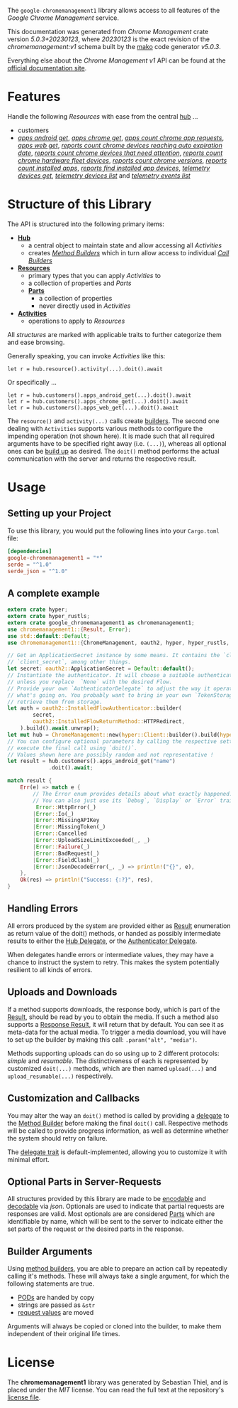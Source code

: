 <!---
DO NOT EDIT !
This file was generated automatically from 'src/generator/templates/api/README.md.mako'
DO NOT EDIT !
-->
The `google-chromemanagement1` library allows access to all features of the *Google Chrome Management* service.

This documentation was generated from *Chrome Management* crate version *5.0.3+20230123*, where *20230123* is the exact revision of the *chromemanagement:v1* schema built by the [mako](http://www.makotemplates.org/) code generator *v5.0.3*.

Everything else about the *Chrome Management* *v1* API can be found at the
[official documentation site](http://developers.google.com/chrome/management/).
# Features

Handle the following *Resources* with ease from the central [hub](https://docs.rs/google-chromemanagement1/5.0.3+20230123/google_chromemanagement1/ChromeManagement) ... 

* customers
 * [*apps android get*](https://docs.rs/google-chromemanagement1/5.0.3+20230123/google_chromemanagement1/api::CustomerAppAndroidGetCall), [*apps chrome get*](https://docs.rs/google-chromemanagement1/5.0.3+20230123/google_chromemanagement1/api::CustomerAppChromeGetCall), [*apps count chrome app requests*](https://docs.rs/google-chromemanagement1/5.0.3+20230123/google_chromemanagement1/api::CustomerAppCountChromeAppRequestCall), [*apps web get*](https://docs.rs/google-chromemanagement1/5.0.3+20230123/google_chromemanagement1/api::CustomerAppWebGetCall), [*reports count chrome devices reaching auto expiration date*](https://docs.rs/google-chromemanagement1/5.0.3+20230123/google_chromemanagement1/api::CustomerReportCountChromeDevicesReachingAutoExpirationDateCall), [*reports count chrome devices that need attention*](https://docs.rs/google-chromemanagement1/5.0.3+20230123/google_chromemanagement1/api::CustomerReportCountChromeDevicesThatNeedAttentionCall), [*reports count chrome hardware fleet devices*](https://docs.rs/google-chromemanagement1/5.0.3+20230123/google_chromemanagement1/api::CustomerReportCountChromeHardwareFleetDeviceCall), [*reports count chrome versions*](https://docs.rs/google-chromemanagement1/5.0.3+20230123/google_chromemanagement1/api::CustomerReportCountChromeVersionCall), [*reports count installed apps*](https://docs.rs/google-chromemanagement1/5.0.3+20230123/google_chromemanagement1/api::CustomerReportCountInstalledAppCall), [*reports find installed app devices*](https://docs.rs/google-chromemanagement1/5.0.3+20230123/google_chromemanagement1/api::CustomerReportFindInstalledAppDeviceCall), [*telemetry devices get*](https://docs.rs/google-chromemanagement1/5.0.3+20230123/google_chromemanagement1/api::CustomerTelemetryDeviceGetCall), [*telemetry devices list*](https://docs.rs/google-chromemanagement1/5.0.3+20230123/google_chromemanagement1/api::CustomerTelemetryDeviceListCall) and [*telemetry events list*](https://docs.rs/google-chromemanagement1/5.0.3+20230123/google_chromemanagement1/api::CustomerTelemetryEventListCall)




# Structure of this Library

The API is structured into the following primary items:

* **[Hub](https://docs.rs/google-chromemanagement1/5.0.3+20230123/google_chromemanagement1/ChromeManagement)**
    * a central object to maintain state and allow accessing all *Activities*
    * creates [*Method Builders*](https://docs.rs/google-chromemanagement1/5.0.3+20230123/google_chromemanagement1/client::MethodsBuilder) which in turn
      allow access to individual [*Call Builders*](https://docs.rs/google-chromemanagement1/5.0.3+20230123/google_chromemanagement1/client::CallBuilder)
* **[Resources](https://docs.rs/google-chromemanagement1/5.0.3+20230123/google_chromemanagement1/client::Resource)**
    * primary types that you can apply *Activities* to
    * a collection of properties and *Parts*
    * **[Parts](https://docs.rs/google-chromemanagement1/5.0.3+20230123/google_chromemanagement1/client::Part)**
        * a collection of properties
        * never directly used in *Activities*
* **[Activities](https://docs.rs/google-chromemanagement1/5.0.3+20230123/google_chromemanagement1/client::CallBuilder)**
    * operations to apply to *Resources*

All *structures* are marked with applicable traits to further categorize them and ease browsing.

Generally speaking, you can invoke *Activities* like this:

```Rust,ignore
let r = hub.resource().activity(...).doit().await
```

Or specifically ...

```ignore
let r = hub.customers().apps_android_get(...).doit().await
let r = hub.customers().apps_chrome_get(...).doit().await
let r = hub.customers().apps_web_get(...).doit().await
```

The `resource()` and `activity(...)` calls create [builders][builder-pattern]. The second one dealing with `Activities` 
supports various methods to configure the impending operation (not shown here). It is made such that all required arguments have to be 
specified right away (i.e. `(...)`), whereas all optional ones can be [build up][builder-pattern] as desired.
The `doit()` method performs the actual communication with the server and returns the respective result.

# Usage

## Setting up your Project

To use this library, you would put the following lines into your `Cargo.toml` file:

```toml
[dependencies]
google-chromemanagement1 = "*"
serde = "^1.0"
serde_json = "^1.0"
```

## A complete example

```Rust
extern crate hyper;
extern crate hyper_rustls;
extern crate google_chromemanagement1 as chromemanagement1;
use chromemanagement1::{Result, Error};
use std::default::Default;
use chromemanagement1::{ChromeManagement, oauth2, hyper, hyper_rustls, chrono, FieldMask};

// Get an ApplicationSecret instance by some means. It contains the `client_id` and 
// `client_secret`, among other things.
let secret: oauth2::ApplicationSecret = Default::default();
// Instantiate the authenticator. It will choose a suitable authentication flow for you, 
// unless you replace  `None` with the desired Flow.
// Provide your own `AuthenticatorDelegate` to adjust the way it operates and get feedback about 
// what's going on. You probably want to bring in your own `TokenStorage` to persist tokens and
// retrieve them from storage.
let auth = oauth2::InstalledFlowAuthenticator::builder(
        secret,
        oauth2::InstalledFlowReturnMethod::HTTPRedirect,
    ).build().await.unwrap();
let mut hub = ChromeManagement::new(hyper::Client::builder().build(hyper_rustls::HttpsConnectorBuilder::new().with_native_roots().https_or_http().enable_http1().build()), auth);
// You can configure optional parameters by calling the respective setters at will, and
// execute the final call using `doit()`.
// Values shown here are possibly random and not representative !
let result = hub.customers().apps_android_get("name")
             .doit().await;

match result {
    Err(e) => match e {
        // The Error enum provides details about what exactly happened.
        // You can also just use its `Debug`, `Display` or `Error` traits
         Error::HttpError(_)
        |Error::Io(_)
        |Error::MissingAPIKey
        |Error::MissingToken(_)
        |Error::Cancelled
        |Error::UploadSizeLimitExceeded(_, _)
        |Error::Failure(_)
        |Error::BadRequest(_)
        |Error::FieldClash(_)
        |Error::JsonDecodeError(_, _) => println!("{}", e),
    },
    Ok(res) => println!("Success: {:?}", res),
}

```
## Handling Errors

All errors produced by the system are provided either as [Result](https://docs.rs/google-chromemanagement1/5.0.3+20230123/google_chromemanagement1/client::Result) enumeration as return value of
the doit() methods, or handed as possibly intermediate results to either the 
[Hub Delegate](https://docs.rs/google-chromemanagement1/5.0.3+20230123/google_chromemanagement1/client::Delegate), or the [Authenticator Delegate](https://docs.rs/yup-oauth2/*/yup_oauth2/trait.AuthenticatorDelegate.html).

When delegates handle errors or intermediate values, they may have a chance to instruct the system to retry. This 
makes the system potentially resilient to all kinds of errors.

## Uploads and Downloads
If a method supports downloads, the response body, which is part of the [Result](https://docs.rs/google-chromemanagement1/5.0.3+20230123/google_chromemanagement1/client::Result), should be
read by you to obtain the media.
If such a method also supports a [Response Result](https://docs.rs/google-chromemanagement1/5.0.3+20230123/google_chromemanagement1/client::ResponseResult), it will return that by default.
You can see it as meta-data for the actual media. To trigger a media download, you will have to set up the builder by making
this call: `.param("alt", "media")`.

Methods supporting uploads can do so using up to 2 different protocols: 
*simple* and *resumable*. The distinctiveness of each is represented by customized 
`doit(...)` methods, which are then named `upload(...)` and `upload_resumable(...)` respectively.

## Customization and Callbacks

You may alter the way an `doit()` method is called by providing a [delegate](https://docs.rs/google-chromemanagement1/5.0.3+20230123/google_chromemanagement1/client::Delegate) to the 
[Method Builder](https://docs.rs/google-chromemanagement1/5.0.3+20230123/google_chromemanagement1/client::CallBuilder) before making the final `doit()` call. 
Respective methods will be called to provide progress information, as well as determine whether the system should 
retry on failure.

The [delegate trait](https://docs.rs/google-chromemanagement1/5.0.3+20230123/google_chromemanagement1/client::Delegate) is default-implemented, allowing you to customize it with minimal effort.

## Optional Parts in Server-Requests

All structures provided by this library are made to be [encodable](https://docs.rs/google-chromemanagement1/5.0.3+20230123/google_chromemanagement1/client::RequestValue) and 
[decodable](https://docs.rs/google-chromemanagement1/5.0.3+20230123/google_chromemanagement1/client::ResponseResult) via *json*. Optionals are used to indicate that partial requests are responses 
are valid.
Most optionals are are considered [Parts](https://docs.rs/google-chromemanagement1/5.0.3+20230123/google_chromemanagement1/client::Part) which are identifiable by name, which will be sent to 
the server to indicate either the set parts of the request or the desired parts in the response.

## Builder Arguments

Using [method builders](https://docs.rs/google-chromemanagement1/5.0.3+20230123/google_chromemanagement1/client::CallBuilder), you are able to prepare an action call by repeatedly calling it's methods.
These will always take a single argument, for which the following statements are true.

* [PODs][wiki-pod] are handed by copy
* strings are passed as `&str`
* [request values](https://docs.rs/google-chromemanagement1/5.0.3+20230123/google_chromemanagement1/client::RequestValue) are moved

Arguments will always be copied or cloned into the builder, to make them independent of their original life times.

[wiki-pod]: http://en.wikipedia.org/wiki/Plain_old_data_structure
[builder-pattern]: http://en.wikipedia.org/wiki/Builder_pattern
[google-go-api]: https://github.com/google/google-api-go-client

# License
The **chromemanagement1** library was generated by Sebastian Thiel, and is placed 
under the *MIT* license.
You can read the full text at the repository's [license file][repo-license].

[repo-license]: https://github.com/Byron/google-apis-rsblob/main/LICENSE.md

